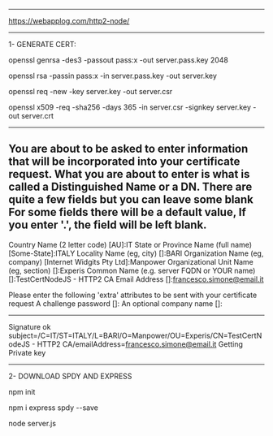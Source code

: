 *******************************************************************************
https://webapplog.com/http2-node/
*******************************************************************************
1- GENERATE CERT:

 openssl genrsa -des3 -passout pass:x -out server.pass.key 2048
 
 openssl rsa -passin pass:x -in server.pass.key -out server.key
 
 openssl req -new -key server.key -out server.csr
 
 openssl x509 -req -sha256 -days 365 -in server.csr -signkey server.key -out server.crt
 
*******************************************************************************
You are about to be asked to enter information that will be incorporated
into your certificate request.
What you are about to enter is what is called a Distinguished Name or a DN.
There are quite a few fields but you can leave some blank
For some fields there will be a default value,
If you enter '.', the field will be left blank.
-----
Country Name (2 letter code) [AU]:IT
State or Province Name (full name) [Some-State]:ITALY
Locality Name (eg, city) []:BARI
Organization Name (eg, company) [Internet Widgits Pty Ltd]:Manpower
Organizational Unit Name (eg, section) []:Experis
Common Name (e.g. server FQDN or YOUR name) []:TestCertNodeJS - HTTP2 CA
Email Address []:francesco.simone@email.it

Please enter the following 'extra' attributes
to be sent with your certificate request
A challenge password []:
An optional company name []:

*******************************************************************************
Signature ok
subject=/C=IT/ST=ITALY/L=BARI/O=Manpower/OU=Experis/CN=TestCertNodeJS - HTTP2 CA/emailAddress=francesco.simone@email.it
Getting Private key

*******************************************************************************

2- DOWNLOAD SPDY AND EXPRESS

 npm init
 
 npm i express spdy --save
 
 
 node server.js

